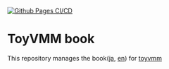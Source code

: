 [![Github Pages CI/CD](https://github.com/aztecher/toyvmm-book/actions/workflows/main.yml/badge.svg)](https://github.com/aztecher/toyvmm-book/actions/workflows/main.yml)

# ToyVMM book

This repository manages the book([ja](https://github.com/aztecher/toyvmm-book.ja.github.io), [en](https://github.com/aztecher/toyvmm-book.en.github.io)) for [toyvmm](https://github.com/aztecher/toyvmm)
